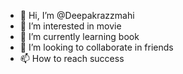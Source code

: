 - 👋 Hi, I’m @Deepakrazzmahi
- 👀 I’m interested in movie
- 🌱 I’m currently learning book
- 💞️ I’m looking to collaborate in friends 
- 📫 How to reach  success

<!---
Deepakrazzmahi/Deepakrazzmahi is a ✨ special ✨ repository because its `README.md` (this file) appears on your GitHub profile.
You can click the Preview link to take a look at your changes.
--->
